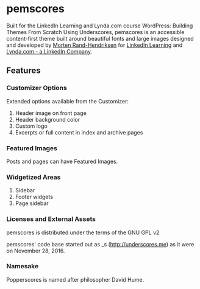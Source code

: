 # pemscores
Built for the LinkedIn Learning and Lynda.com course WordPress: Building Themes From Scratch Using Underscores, pemscores is an accessible content-first theme built around beautiful fonts and large images designed and developed by [Morten Rand-Hendriksen](http://mor10.com) for [LinkedIn Learning](https://www.linkedin.com/learning/instructors/725535) and [Lynda.com - a LinkedIn Company](https://lynda.com/mor10).
## Features

### Customizer Options
Extended options available from the Customizer:

1. Header image on front page
2. Header background color
3. Custom logo
4. Excerpts or full content in index and archive pages

### Featured Images
Posts and pages can have Featured Images.

### Widgetized Areas
1. Sidebar
2. Footer widgets
3. Page sidebar

### Licenses and External Assets
pemscores is distributed under the terms of the GNU GPL v2

pemscores' code base started out as _s (http://underscores.me) as it were on November 28, 2016.

### Namesake
Popperscores is named after philosopher David Hume.